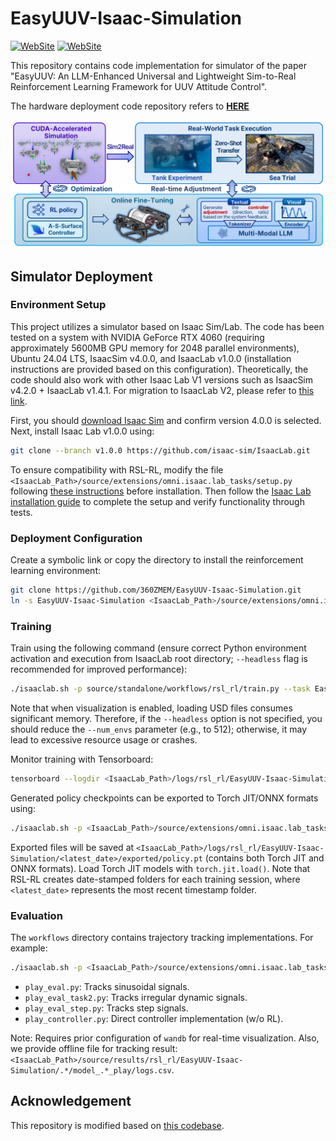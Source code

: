 # EasyUUV-Isaac-Simulation

[![WebSite](https://img.shields.io/badge/Github_Page-PDF-77DDFF.svg)](https://360zmem.github.io/easyuuv/) [![WebSite](https://img.shields.io/github/last-commit/360ZMEM/EasyUUV-Isaac-Simulation?color=green)](https://github.com/360ZMEM/EasyUUV-Isaac-Simulation)

This repository contains code implementation for simulator of the paper "EasyUUV: An LLM-Enhanced Universal and Lightweight Sim-to-Real Reinforcement Learning Framework for UUV Attitude Control".

The hardware deployment code repository refers to [**HERE**](https://github.com/360ZMEM/EasyUUV-UUV-Deploy)

![intro](README.assets/intro.png)

## Simulator Deployment

### Environment Setup

This project utilizes a simulator based on Isaac Sim/Lab. The code has been tested on a system with NVIDIA GeForce RTX 4060 (requiring approximately 5600MB GPU memory for 2048 parallel environments), Ubuntu 24.04 LTS, IsaacSim v4.0.0, and IsaacLab v1.0.0 (installation instructions are provided based on this configuration). Theoretically, the code should also work with other Isaac Lab V1 versions such as IsaacSim v4.2.0 + IsaacLab v1.4.1. For migration to IsaacLab V2, please refer to [this link](https://isaac-sim.github.io/IsaacLab/main/source/refs/migration.html).

First, you should [download Isaac Sim](https://docs.isaacsim.omniverse.nvidia.com/4.5.0/installation/download.html) and confirm version 4.0.0 is selected. Next, install Isaac Lab v1.0.0 using:

```bash
git clone --branch v1.0.0 https://github.com/isaac-sim/IsaacLab.git
```

To ensure compatibility with RSL-RL, modify the file `<IsaacLab_Path>/source/extensions/omni.isaac.lab_tasks/setup.py` following [these instructions](https://github.com/isaac-sim/IsaacLab/pull/1808/files/8af43cb048cdaa976c24a0f2b569ea9e45db533d) before installation. Then follow the [Isaac Lab installation guide](https://isaac-sim.github.io/IsaacLab/v1.4.1/source/setup/installation/binaries_installation.html) to complete the setup and verify functionality through tests.

### Deployment Configuration

Create a symbolic link or copy the directory to install the reinforcement learning environment:

```bash
git clone https://github.com/360ZMEM/EasyUUV-Isaac-Simulation.git
ln -s EasyUUV-Isaac-Simulation <IsaacLab_Path>/source/extensions/omni.isaac.lab_tasks/omni/isaac/lab_tasks/direct/EasyUUV-Isaac-Simulation
```

### Training

Train using the following command (ensure correct Python environment activation and execution from IsaacLab root directory; `--headless` flag is recommended for improved performance):

```bash
./isaaclab.sh -p source/standalone/workflows/rsl_rl/train.py --task EasyUUV-Direct-v1 --num_envs 1024 --headless
```

Note that when visualization is enabled, loading USD files consumes significant memory. Therefore, if the `--headless` option is not specified, you should reduce the `--num_envs` parameter (e.g., to 512); otherwise, it may lead to excessive resource usage or crashes.

Monitor training with Tensorboard:

```bash
tensorboard --logdir <IsaacLab_Path>/logs/rsl_rl/EasyUUV-Isaac-Simulation/
```

Generated policy checkpoints can be exported to Torch JIT/ONNX formats using:

```bash
./isaaclab.sh -p <IsaacLab_Path>/source/extensions/omni.isaac.lab_tasks/omni/isaac/lab_tasks/direct/EasyUUV-Isaac-Simulation/workflows/gen_policy.py
```

Exported files will be saved at `<IsaacLab_Path>/logs/rsl_rl/EasyUUV-Isaac-Simulation/<latest_date>/exported/policy.pt` (contains both Torch JIT and ONNX formats). Load Torch JIT models with `torch.jit.load()`. Note that RSL-RL creates date-stamped folders for each training session, where `<latest_date>` represents the most recent timestamp folder.

### Evaluation

The `workflows` directory contains trajectory tracking implementations. For example:

```bash
./isaaclab.sh -p <IsaacLab_Path>/source/extensions/omni.isaac.lab_tasks/omni/isaac/lab_tasks/direct/EasyUUV-Isaac-Simulation/workflows/play_eval_task1.py
```

- `play_eval.py`: Tracks sinusoidal signals.
- `play_eval_task2.py`: Tracks irregular dynamic signals.
- `play_eval_step.py`: Tracks step signals.
- `play_controller.py`: Direct controller implementation (w/o RL).

Note: Requires prior configuration of `wandb` for real-time visualization. Also, we provide offline file for tracking result: `<IsaacLab_Path>/source/results/rsl_rl/EasyUUV-Isaac-Simulation/.*/model_.*_play/logs.csv`.

## Acknowledgement

This repository is modified based on [this codebase](https://github.com/warplab/isaac-auv-env).

